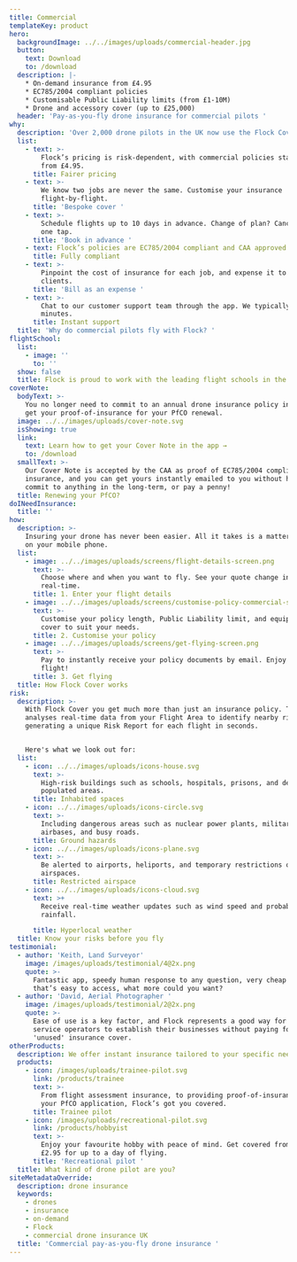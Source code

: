 ```yaml
---
title: Commercial
templateKey: product
hero:
  backgroundImage: ../../images/uploads/commercial-header.jpg
  button:
    text: Download
    to: /download
  description: |-
    * On-demand insurance from £4.95
    * EC785/2004 compliant policies
    * Customisable Public Liability limits (from £1-10M)
    * Drone and accessory cover (up to £25,000)
  header: 'Pay-as-you-fly drone insurance for commercial pilots '
why:
  description: 'Over 2,000 drone pilots in the UK now use the Flock Cover app.'
  list:
    - text: >-
        Flock’s pricing is risk-dependent, with commercial policies starting
        from £4.95.
      title: Fairer pricing
    - text: >-
        We know two jobs are never the same. Customise your insurance
        flight-by-flight.
      title: 'Bespoke cover '
    - text: >-
        Schedule flights up to 10 days in advance. Change of plan? Cancel with
        one tap.
      title: 'Book in advance '
    - text: Flock’s policies are EC785/2004 compliant and CAA approved.
      title: Fully compliant
    - text: >-
        Pinpoint the cost of insurance for each job, and expense it to your
        clients.
      title: 'Bill as an expense '
    - text: >-
        Chat to our customer support team through the app. We typically reply in
        minutes.
      title: Instant support
  title: 'Why do commercial pilots fly with Flock? '
flightSchool:
  list:
    - image: ''
      to: ''
  show: false
  title: Flock is proud to work with the leading flight schools in the UK
coverNote:
  bodyText: >-
    You no longer need to commit to an annual drone insurance policy in order to
    get your proof-of-insurance for your PfCO renewal.
  image: ../../images/uploads/cover-note.svg
  isShowing: true
  link:
    text: Learn how to get your Cover Note in the app →
    to: /download
  smallText: >-
    Our Cover Note is accepted by the CAA as proof of EC785/2004 compliant
    insurance, and you can get yours instantly emailed to you without having to
    commit to anything in the long-term, or pay a penny! 
  title: Renewing your PfCO?
doINeedInsurance:
  title: ''
how:
  description: >-
    Insuring your drone has never been easier. All it takes is a matter of taps
    on your mobile phone.
  list:
    - image: ../../images/uploads/screens/flight-details-screen.png
      text: >-
        Choose where and when you want to fly. See your quote change in
        real-time.
      title: 1. Enter your flight details
    - image: ../../images/uploads/screens/customise-policy-commercial-screen.png
      text: >-
        Customise your policy length, Public Liability limit, and equipment
        cover to suit your needs.
      title: 2. Customise your policy
    - image: ../../images/uploads/screens/get-flying-screen.png
      text: >-
        Pay to instantly receive your policy documents by email. Enjoy the
        flight!
      title: 3. Get flying
  title: How Flock Cover works
risk:
  description: >-
    With Flock Cover you get much more than just an insurance policy. The app
    analyses real-time data from your Flight Area to identify nearby risks;
    generating a unique Risk Report for each flight in seconds.


    Here's what we look out for:
  list:
    - icon: ../../images/uploads/icons-house.svg
      text: >-
        High-risk buildings such as schools, hospitals, prisons, and densely
        populated areas.
      title: Inhabited spaces
    - icon: ../../images/uploads/icons-circle.svg
      text: >-
        Including dangerous areas such as nuclear power plants, military
        airbases, and busy roads.
      title: Ground hazards
    - icon: ../../images/uploads/icons-plane.svg
      text: >-
        Be alerted to airports, heliports, and temporary restrictions of
        airspaces. 
      title: Restricted airspace
    - icon: ../../images/uploads/icons-cloud.svg
      text: >+
        Receive real-time weather updates such as wind speed and probability of
        rainfall.  

      title: Hyperlocal weather
  title: Know your risks before you fly
testimonial:
  - author: 'Keith, Land Surveyor'
    image: /images/uploads/testimonial/4@2x.png
    quote: >-
      Fantastic app, speedy human response to any question, very cheap insurance
      that’s easy to access, what more could you want?
  - author: 'David, Aerial Photographer '
    image: /images/uploads/testimonial/2@2x.png
    quote: >-
      Ease of use is a key factor, and Flock represents a good way for new UAV
      service operators to establish their businesses without paying for
      'unused' insurance cover.
otherProducts:
  description: We offer instant insurance tailored to your specific needs.
  products:
    - icon: /images/uploads/trainee-pilot.svg
      link: /products/trainee
      text: >-
        From flight assessment insurance, to providing proof-of-insurance in
        your PfCO application, Flock’s got you covered.
      title: Trainee pilot
    - icon: /images/uploads/recreational-pilot.svg
      link: /products/hobbyist
      text: >-
        Enjoy your favourite hobby with peace of mind. Get covered from just
        £2.95 for up to a day of flying.
      title: 'Recreational pilot '
  title: What kind of drone pilot are you?
siteMetadataOverride:
  description: drone insurance
  keywords:
    - drones
    - insurance
    - on-demand
    - Flock
    - commercial drone insurance UK
  title: 'Commercial pay-as-you-fly drone insurance '
---
```


